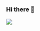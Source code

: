 ### Hi there 👋

<img src="https://github-readme-stats.vercel.app/api?username=MyAngelRem&show_icons=true&theme=radical">
